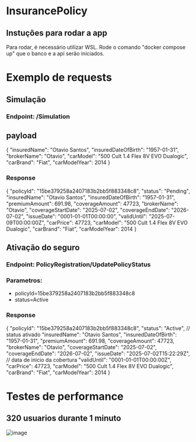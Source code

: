 # InsurancePolicy

## Instuções para rodar a app
Para rodar, é necessário utilizar WSL. Rode o comando "docker compose up" que o banco e a api serão iniciados.

# Exemplo de requests

## Simulação
### Endpoint: /Simulation
## payload
{
  "insuredName": "Otavio Santos",
  "insuredDateOfBirth": "1957-01-31",
  "brokerName": "Otavio",
  "carModel": "500 Cult 1.4 Flex 8V EVO Dualogic",
  "carBrand": "Fiat",
  "carModelYear": 2014
}

### Response
{
  "policyId": "15be379258a2407183b2bb5f883348c8",
  "status": "Pending",
  "insuredName": "Otavio Santos",
  "insuredDateOfBirth": "1957-01-31",
  "premiumAmount": 691.98,
  "coverageAmount": 47723,
  "brokerName": "Otavio",
  "coverageStartDate": "2025-07-02",
  "coverageEndDate": "2026-07-02",
  "issueDate": "0001-01-01T00:00:00",
  "validUntil": "2025-07-09T00:00:00Z",
  "carPrice": 47723,
  "carModel": "500 Cult 1.4 Flex 8V EVO Dualogic",
  "carBrand": "Fiat",
  "carModelYear": 2014
}

## Ativação do seguro
### Endpoint: PolicyRegistration/UpdatePolicyStatus
### Parametros: 
- policyId=15be379258a2407183b2bb5f883348c8
- status=Active

### Response
{
  "policyId": "15be379258a2407183b2bb5f883348c8",
  "status": "Active", // status ativado
  "insuredName": "Otavio Santos",
  "insuredDateOfBirth": "1957-01-31",
  "premiumAmount": 691.98,
  "coverageAmount": 47723,
  "brokerName": "Otavio",
  "coverageStartDate": "2025-07-02",
  "coverageEndDate": "2026-07-02",
  "issueDate": "2025-07-02T15:22:29Z", // data de inicio da cobertura
  "validUntil": "0001-01-01T00:00:00Z",
  "carPrice": 47723,
  "carModel": "500 Cult 1.4 Flex 8V EVO Dualogic",
  "carBrand": "Fiat",
  "carModelYear": 2014
}

# Testes de performance
## 320 usuarios durante 1 minuto
![image](https://github.com/user-attachments/assets/b30f25a1-d5ea-4058-b996-d9d3f5d6cad9)

